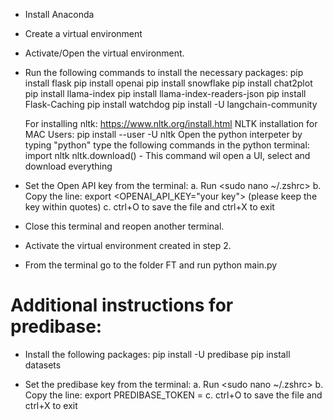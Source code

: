 * Install Anaconda
* Create a virtual environment
* Activate/Open the virtual environment.
* Run the following commands to install the necessary packages: 
	pip install flask
	pip install openai
	pip install snowflake
	pip install chat2plot
	pip install llama-index
	pip install llama-index-readers-json
	pip install Flask-Caching
	pip install watchdog
	pip install -U langchain-community
	
	For installing nltk: https://www.nltk.org/install.html
	NLTK installation for MAC Users:
		pip install --user -U nltk
		Open the python interpeter by typing "python"
		type the following commands in the python terminal:
			import nltk
			nltk.download() - This command wil open a UI, select and download everything

* Set the Open API key from the terminal:
	a. Run <sudo nano ~/.zshrc> 
	b. Copy the line: export <OPENAI_API_KEY="your key"> (please keep the key within quotes)
	c. ctrl+O to save the file and ctrl+X to exit
* Close this terminal and reopen another terminal.
* Activate the virtual environment created in step 2.
* From the terminal go to the folder FT and run python main.py

# Additional instructions for predibase:
* Install the following packages:
	pip install -U predibase
	pip install datasets

* Set the predibase key from the terminal:
	a. Run <sudo nano ~/.zshrc> 
	b. Copy the line: export PREDIBASE_TOKEN = <your key>
	c. ctrl+O to save the file and ctrl+X to exit
